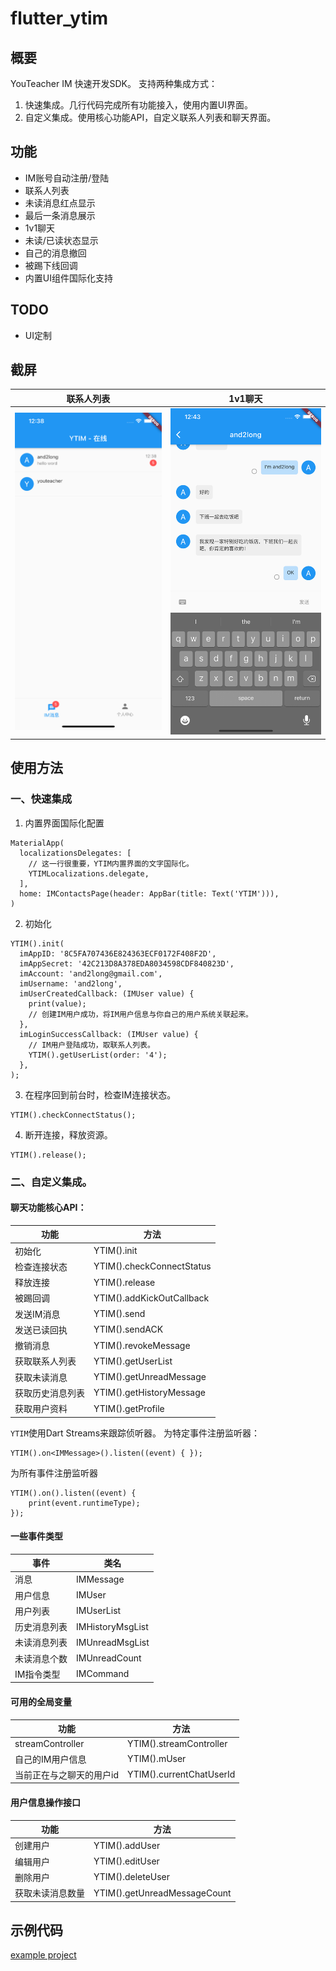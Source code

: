 # flutter_ytim
## 概要
YouTeacher IM 快速开发SDK。
支持两种集成方式：
1. 快速集成。几行代码完成所有功能接入，使用内置UI界面。
2. 自定义集成。使用核心功能API，自定义联系人列表和聊天界面。

## 功能
- IM账号自动注册/登陆
- 联系人列表
- 未读消息红点显示
- 最后一条消息展示
- 1v1聊天
- 未读/已读状态显示
- 自己的消息撤回
- 被踢下线回调
- 内置UI组件国际化支持

## TODO
- UI定制

## 截屏
联系人列表 | 1v1聊天
--- | ---
![](arts/user_list.png) | ![](arts/chat_1v1.png)

## 使用方法

### 一、快速集成

1. 内置界面国际化配置
```
MaterialApp(
  localizationsDelegates: [
    // 这一行很重要，YTIM内置界面的文字国际化。
    YTIMLocalizations.delegate,
  ],
  home: IMContactsPage(header: AppBar(title: Text('YTIM'))),
)
```
2. 初始化
```
YTIM().init(
  imAppID: '8C5FA707436E824363ECF0172F408F2D',
  imAppSecret: '42C213D8A378EDA8034598CDF840823D',
  imAccount: 'and2long@gmail.com',
  imUsername: 'and2long',
  imUserCreatedCallback: (IMUser value) {
    print(value);
    // 创建IM用户成功，将IM用户信息与你自己的用户系统关联起来。
  },
  imLoginSuccessCallback: (IMUser value) {
    // IM用户登陆成功，取联系人列表。
    YTIM().getUserList(order: '4');
  },
);
```
3. 在程序回到前台时，检查IM连接状态。
```
YTIM().checkConnectStatus();
```
4. 断开连接，释放资源。
```
YTIM().release();
```

### 二、自定义集成。
#### 聊天功能核心API：
功能 | 方法
--- | ---
初始化 | YTIM().init
检查连接状态 | YTIM().checkConnectStatus
释放连接 | YTIM().release
被踢回调 | YTIM().addKickOutCallback
发送IM消息 | YTIM().send
发送已读回执 | YTIM().sendACK
撤销消息 | YTIM().revokeMessage
获取联系人列表 | YTIM().getUserList
获取未读消息 | YTIM().getUnreadMessage
获取历史消息列表 | YTIM().getHistoryMessage
获取用户资料 | YTIM().getProfile


`YTIM`使用Dart Streams来跟踪侦听器。
为特定事件注册监听器：
```
YTIM().on<IMMessage>().listen((event) { });
```
为所有事件注册监听器
```
YTIM().on().listen((event) {
    print(event.runtimeType);
});
```

#### 一些事件类型
事件 | 类名
--- | ---
消息 | IMMessage
用户信息 | IMUser
用户列表 | IMUserList
历史消息列表 | IMHistoryMsgList
未读消息列表 | IMUnreadMsgList
未读消息个数 | IMUnreadCount
IM指令类型 | IMCommand


#### 可用的全局变量
功能 | 方法
--- | ---
streamController | YTIM().streamController
自己的IM用户信息 | YTIM().mUser
当前正在与之聊天的用户id | YTIM().currentChatUserId


#### 用户信息操作接口
功能 | 方法
--- | ---
创建用户 | YTIM().addUser
编辑用户 | YTIM().editUser
删除用户 | YTIM().deleteUser
获取未读消息数量 | YTIM().getUnreadMessageCount



## 示例代码
[example project](https://github.com/and2long/flutter_ytim/tree/master/example)
